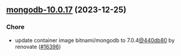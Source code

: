 

## [mongodb-10.0.17](https://github.com/truecharts/charts/compare/mongodb-10.0.16...mongodb-10.0.17) (2023-12-25)

### Chore

- update container image bitnami/mongodb to 7.0.4[@440db80](https://github.com/440db80) by renovate ([#16396](https://github.com/truecharts/charts/issues/16396))
  
  